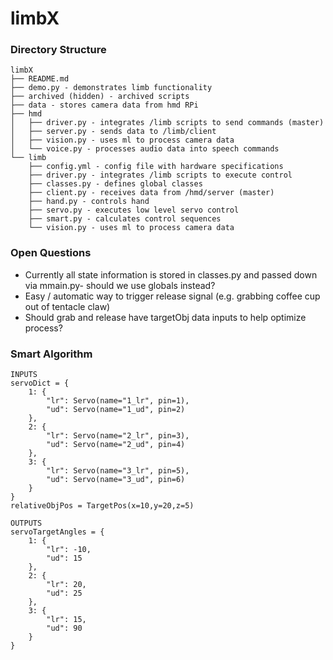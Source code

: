 # limbX

### Directory Structure
```
limbX
├── README.md
├── demo.py - demonstrates limb functionality
├── archived (hidden) - archived scripts
├── data - stores camera data from hmd RPi
├── hmd
│   ├── driver.py - integrates /limb scripts to send commands (master)
│   ├── server.py - sends data to /limb/client
│   ├── vision.py - uses ml to process camera data
│   └── voice.py - processes audio data into speech commands
└── limb
    ├── config.yml - config file with hardware specifications
    ├── driver.py - integrates /limb scripts to execute control
    ├── classes.py - defines global classes
    ├── client.py - receives data from /hmd/server (master)
    ├── hand.py - controls hand
    ├── servo.py - executes low level servo control
    ├── smart.py - calculates control sequences
    └── vision.py - uses ml to process camera data
```

### Open Questions
- Currently all state information is stored in classes.py and passed down via mmain.py- should we use globals instead?
- Easy / automatic way to trigger release signal (e.g. grabbing coffee cup out of tentacle claw)
- Should grab and release have targetObj data inputs to help optimize process?


### Smart Algorithm
```
INPUTS
servoDict = {
    1: {
        "lr": Servo(name="1_lr", pin=1),
        "ud": Servo(name="1_ud", pin=2)
    },
    2: {
        "lr": Servo(name="2_lr", pin=3),
        "ud": Servo(name="2_ud", pin=4)
    },
    3: {
        "lr": Servo(name="3_lr", pin=5),
        "ud": Servo(name="3_ud", pin=6)
    }
}
relativeObjPos = TargetPos(x=10,y=20,z=5)
```
```
OUTPUTS
servoTargetAngles = {
    1: {
        "lr": -10,
        "ud": 15
    },
    2: {
        "lr": 20,
        "ud": 25
    },
    3: {
        "lr": 15,
        "ud": 90
    }
}
```